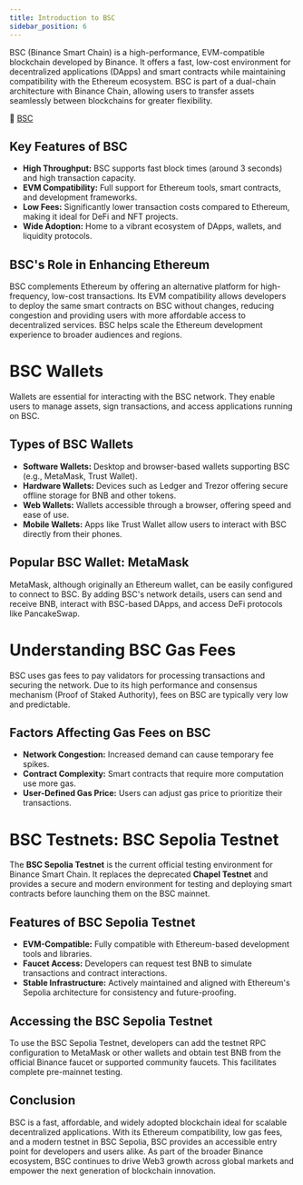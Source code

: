 ```yaml
---
title: Introduction to BSC
sidebar_position: 6
---
```


BSC (Binance Smart Chain) is a high-performance, EVM-compatible blockchain developed by Binance. It offers a fast, low-cost environment for decentralized applications (DApps) and smart contracts while maintaining compatibility with the Ethereum ecosystem. BSC is part of a dual-chain architecture with Binance Chain, allowing users to transfer assets seamlessly between blockchains for greater flexibility.

🔗 [BSC](https://www.bnbchain.org)

## Key Features of BSC

- **High Throughput:** BSC supports fast block times (around 3 seconds) and high transaction capacity.
- **EVM Compatibility:** Full support for Ethereum tools, smart contracts, and development frameworks.
- **Low Fees:** Significantly lower transaction costs compared to Ethereum, making it ideal for DeFi and NFT projects.
- **Wide Adoption:** Home to a vibrant ecosystem of DApps, wallets, and liquidity protocols.

## BSC's Role in Enhancing Ethereum

BSC complements Ethereum by offering an alternative platform for high-frequency, low-cost transactions. Its EVM compatibility allows developers to deploy the same smart contracts on BSC without changes, reducing congestion and providing users with more affordable access to decentralized services. BSC helps scale the Ethereum development experience to broader audiences and regions.

# BSC Wallets

Wallets are essential for interacting with the BSC network. They enable users to manage assets, sign transactions, and access applications running on BSC.

## Types of BSC Wallets

- **Software Wallets:** Desktop and browser-based wallets supporting BSC (e.g., MetaMask, Trust Wallet).
- **Hardware Wallets:** Devices such as Ledger and Trezor offering secure offline storage for BNB and other tokens.
- **Web Wallets:** Wallets accessible through a browser, offering speed and ease of use.
- **Mobile Wallets:** Apps like Trust Wallet allow users to interact with BSC directly from their phones.

## Popular BSC Wallet: MetaMask

MetaMask, although originally an Ethereum wallet, can be easily configured to connect to BSC. By adding BSC's network details, users can send and receive BNB, interact with BSC-based DApps, and access DeFi protocols like PancakeSwap.

# Understanding BSC Gas Fees

BSC uses gas fees to pay validators for processing transactions and securing the network. Due to its high performance and consensus mechanism (Proof of Staked Authority), fees on BSC are typically very low and predictable.

## Factors Affecting Gas Fees on BSC

- **Network Congestion:** Increased demand can cause temporary fee spikes.
- **Contract Complexity:** Smart contracts that require more computation use more gas.
- **User-Defined Gas Price:** Users can adjust gas price to prioritize their transactions.

# BSC Testnets: BSC Sepolia Testnet

The **BSC Sepolia Testnet** is the current official testing environment for Binance Smart Chain. It replaces the deprecated **Chapel Testnet** and provides a secure and modern environment for testing and deploying smart contracts before launching them on the BSC mainnet.

## Features of BSC Sepolia Testnet

- **EVM-Compatible:** Fully compatible with Ethereum-based development tools and libraries.
- **Faucet Access:** Developers can request test BNB to simulate transactions and contract interactions.
- **Stable Infrastructure:** Actively maintained and aligned with Ethereum's Sepolia architecture for consistency and future-proofing.

## Accessing the BSC Sepolia Testnet

To use the BSC Sepolia Testnet, developers can add the testnet RPC configuration to MetaMask or other wallets and obtain test BNB from the official Binance faucet or supported community faucets. This facilitates complete pre-mainnet testing.

## Conclusion

BSC is a fast, affordable, and widely adopted blockchain ideal for scalable decentralized applications. With its Ethereum compatibility, low gas fees, and a modern testnet in BSC Sepolia, BSC provides an accessible entry point for developers and users alike. As part of the broader Binance ecosystem, BSC continues to drive Web3 growth across global markets and empower the next generation of blockchain innovation.
